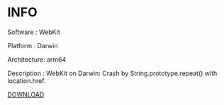 # INFO

Software    : WebKit

Platform    : Darwin

Architecture: arm64

Description : WebKit on Darwin: Crash by String.prototype.repeat() with location.href. 

[DOWNLOAD](https://drive.google.com/open?id=1hGfZf9FLD4yL-nsi5hxsqOOUsTDsjdsE)
